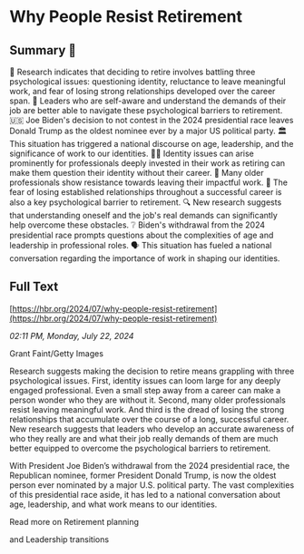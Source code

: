 # Why People Resist Retirement

## Summary 🤖

🧠 Research indicates that deciding to retire involves battling three psychological issues: questioning identity, reluctance to leave meaningful work, and fear of losing strong relationships developed over the career span.
🔑 Leaders who are self-aware and understand the demands of their job are better able to navigate these psychological barriers to retirement. 
🇺🇸 Joe Biden's decision to not contest in the 2024 presidential race leaves Donald Trump as the oldest nominee ever by a major US political party. 
🏛️ This situation has triggered a national discourse on age, leadership, and the significance of work to our identities. 
🙋‍♂️ Identity issues can arise prominently for professionals deeply invested in their work as retiring can make them question their identity without their career. 
👵 Many older professionals show resistance towards leaving their impactful work. 
🤝 The fear of losing established relationships throughout a successful career is also a key psychological barrier to retirement.
🔍 New research suggests that understanding oneself and the job's real demands can significantly help overcome these obstacles. 
❔ Biden's withdrawal from the 2024 presidential race prompts questions about the complexities of age and leadership in professional roles. 
🗣️ This situation has fueled a national conversation regarding the importance of work in shaping our identities.

## Full Text

[https://hbr.org/2024/07/why-people-resist-retirement](https://hbr.org/2024/07/why-people-resist-retirement)

*02:11 PM, Monday, July 22, 2024*

Grant Faint/Getty Images

Research suggests making the decision to retire means grappling with three psychological issues. First, identity issues can loom large for any deeply engaged professional. Even a small step away from a career can make a person wonder who they are without it. Second, many older professionals resist leaving meaningful work. And third is the dread of losing the strong relationships that accumulate over the course of a long, successful career. New research suggests that leaders who develop an accurate awareness of who they really are and what their job really demands of them are much better equipped to overcome the psychological barriers to retirement.

With President Joe Biden’s withdrawal from the 2024 presidential race, the Republican nominee, former President Donald Trump, is now the oldest person ever nominated by a major U.S. political party. The vast complexities of this presidential race aside, it has led to a national conversation about age, leadership, and what work means to our identities.

Read more on Retirement planning

and Leadership transitions

